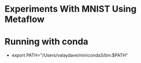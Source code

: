 # Experiments With MNIST Using Metaflow



# Running with conda 

- export PATH="/Users/valaydave/miniconda3/bin:$PATH"